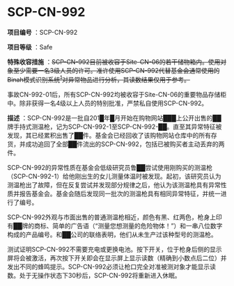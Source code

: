 # SCP-CN-992

**项目编号** ：SCP-CN-992

**项目等级** ：Safe

**特殊收容措施** ：<span style='text-decoration: line-through;'>SCP-CN-992&#30446;&#21069;&#34987;&#25910;&#23481;&#20110;Site-CN-06&#30340;&#33509;&#24178;&#20648;&#29289;&#31665;&#20869;&#12290;&#20351;&#29992;&#23545;&#35937;&#33267;&#23569;&#38656;&#35201;&#19968;&#21517;3&#32423;&#20154;&#21592;&#30340;&#35768;&#21487;&#12290;&#20934;&#35768;&#20351;&#29992;SCP-CN-992&#20195;&#26367;&#22522;&#37329;&#20250;&#36890;&#24120;&#20351;&#29992;&#30340;Binah&#27169;&#24335;&#35782;&#21035;&#31995;&#32479;<sup class='footnoteref'><a shape='rect' class='footnoteref' id='footnoteref-1' href='javascript:;' onclick='WIKIDOT.page.utils.scrollToReference(&apos;footnote-1&apos;)'>1</a></sup>&#23545;&#24322;&#24120;&#29289;&#21697;&#36827;&#34892;&#20998;&#26512;&#65292;&#20854;&#35835;&#25968;&#32467;&#26524;&#20165;&#29992;&#20110;&#21442;&#32771;&#12290;</span>

事故CN-992-01后，所有SCP-CN-992均被收容于Site-CN-06的重要物品存储柜中。除非获得一名4级以上人员的特别批准，严禁私自使用SCP-CN-992。

**描述** ：SCP-CN-992是一批自201█年█月开始在购物网站███上公开出售的██牌手持式测温枪，记为SCP-CN-992-1至SCP-CN-992-██。直至其异常特征被发现，其已经累积出售了██件。基金会已经回收了该购物网站仓库中的所有存货，并成功追回了全部██件流出的SCP-CN-992，包括已被购买者主动丢弃的两件。

SCP-CN-992的异常性质在基金会低级研究员鲁██尝试使用刚购买的测温枪（SCP-CN-992-1）给他刚出生的女儿测量体温时被发现。起初，该研究员认为测温枪出了故障，但在反复尝试并发现部分规律之后，他认为该测温枪具有异常性质并报告基金会。基金会随后发现同一批次的测温枪具有相同异常特征，并统一进行了编号。

SCP-CN-992外观与市面出售的普通测温枪相近，颜色有黑、红两色，枪身上印有██牌的商标、简单的广告语（“测量您想测量的危险物体！”）和一串八位数字构成的产品编号。和██公司的联络表明，他们从未生产过该种型号的测温枪。

测试证明SCP-CN-992不需要充电或更换电池。按下开关，位于枪身后侧的显示屏将会被激活，再次按下开关即会在显示屏上显示读数（精确到小数点后二位）并发出不同的蜂鸣提示。SCP-CN-992必须让枪口完全对准被测对象才能显示读数。处于无操作状态下30秒后，SCP-CN-992将重新进入休眠。







